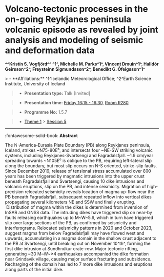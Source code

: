 # Volcano-tectonic processes in the on-going Reykjanes peninsula volcanic episode as revealed by joint analysis and modeling of seismic and deformation data

**^^Kristín S. Vogfjörd^^ ^1^, Michelle M. Parks^1^, Vincent Drouin^1^, Halldór Geirsson^2^, Freysteinn Sigmundsson^2^, Benedikt G. Ófeigsson^1^**

<!-- more -->> - **Affiliations:** ^1^Icelandic Meteorological Office; ^2^Earth Science Institute, University of Iceland

> - **Presentation type:** Talk [Invited]

> - **Presentation time:** [Friday 16:15 - 16:30](../sessions_comparison.md#__tabbed_4_3), [Room R280](../maps_venue.md#__tabbed_1_1)

> - **Programme No:** 1.5.7

> - [Theme 1](../theme1.md) > [Session 5](../sessions/session-1-5.md)

--- 

:fontawesome-solid-book: **Abstract**

The N-America-Eurasia Plate Boundary (PB) along Reykjanes peninsula, Iceland, strikes ~N75-80E⁰, and intersects four ~NE-SW striking volcanic systems, including Reykjanes-Svartsengi and Fagradalsfjall. ~1.9 cm/year spreading towards ~N105E⁰ is oblique to the PB, requiring left-lateral slip along the boundary, but most slip occurs on N-S oriented, strike-slip faults. Since December 2019, release of tensional stress accumulated over 800 years has been triggered by magmatic intrusions into the upper crust beneath Fagradalsfjall and Svartsengi, causing 10 dike intrusions and volcanic eruptions, slip on the PB, and intense seismicity.
Migration of high-precision relocated seismicity reveals location of magma up-flow near the PB beneath Fagradalsfjall, subsequent repeated inflow into vertical dikes propagating several kilometers NE and SSW and finally erupting.  Distribution of magma within the dikes is determined from inversion of InSAR and GNSS data. The intruding dikes have triggered slip on near-by faults releasing earthquakes up to M~W~5.6, which in turn have triggered slip over large sections of the PB, as confirmed by seismicity and interferograms.
Relocated seismicity patterns in 2020 and October 2023, suggest magma from below Fagradalsfjall may have flowed west and upwards, accumulating in a magma domain in the shallow crust adjacent to the PB at Svartsengi, until breaking out on November 10^th^, forming the first dike intrusion at Sundhnúkur crate-row. Major tectonic rifting, generating ~30 M~W~≥4 earthquakes accompanied the dike formation near Grindavík village, causing major surface fracturing and subsidence. Recharging of the domain has led to 7 more dike intrusions and eruptions along parts of the initial dike.

